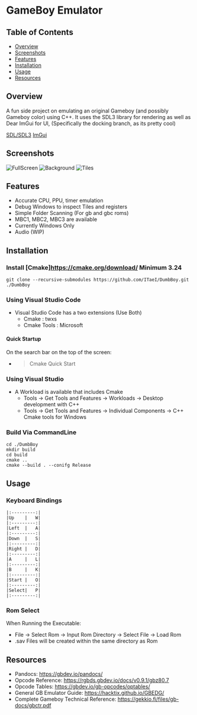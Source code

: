 # **GameBoy Emulator**


## Table of Contents

- [Overview](#overview)
- [Screenshots](#screenshots)
- [Features](#features)
- [Installation](#installation)
- [Usage](#usage)
- [Resources](#resources)


## Overview

A fun side project on emulating an original Gameboy (and possibly Gameboy color) using C++. It uses the SDL3 library for rendering as well as Dear ImGui for UI, (Specifically the docking branch, as its pretty cool)

[SDL/SDL3](https://github.com/libsdl-org/SDL)
[ImGui](https://github.com/ocornut/imgui/tree/docking)

## Screenshots

![FullScreen](DumbBoy/Screenshots/FullScreen.jpg)
![Background](DumbBoy/Screenshots/Background.jpg)
![Tiles](DumbBoy/Screenshots/Tiles.jpg)

## Features

- Accurate CPU, PPU, timer emulation
- Debug Windows to inspect Tiles and registers
- Simple Folder Scanning (For gb and gbc roms)
- MBC1, MBC2, MBC3 are available
- Currently Windows Only
- Audio (WIP)

## Installation

### Install [Cmake]https://cmake.org/download/ Minimum 3.24

    git clone --recursive-submodules https://github.com/ITaeI/DumbBoy.git ./DumbBoy

### Using Visual Studio Code

- Visual Studio Code has a two extensions (Use Both)
    - Cmake : twxs
    - Cmake Tools : Microsoft

#### Quick Startup

On the search bar on the top of the screen:

- >Cmake Quick Start

### Using Visual Studio

- A Workload is available that includes Cmake
    - Tools -> Get Tools and Features ->  Workloads -> Desktop development with C++
    - Tools -> Get Tools and Features -> Individual Components -> C++ Cmake tools for Windows


### Build Via CommandLine

    cd ./DumbBoy
    mkdir build
    cd build
    cmake ..
    cmake --build . --conifg Release

     
## Usage

### Keyboard Bindings

    |:---------:|
    |Up    |   W|
    |:---------:|                            
    |Left  |   A|
    |:---------:|
    |Down  |   S|
    |:---------:|
    |Right |   D|
    |:---------:|
    |A     |   L|
    |:---------:|
    |B     |   K|
    |:---------:|
    |Start |   O|
    |:---------:|
    |Select|   P|
    |:---------:|

### Rom Select

When Running the Executable:
- File -> Select Rom -> Input Rom Directory -> Select File -> Load Rom
- .sav Files will be created within the same directory as Rom

## Resources

- Pandocs: https://gbdev.io/pandocs/
- Opcode Reference: https://rgbds.gbdev.io/docs/v0.9.1/gbz80.7
- Opcode Tables: https://gbdev.io/gb-opcodes/optables/
- General GB Emulator Guide: https://hacktix.github.io/GBEDG/
- Complete Gameboy Technical Reference: https://gekkio.fi/files/gb-docs/gbctr.pdf

